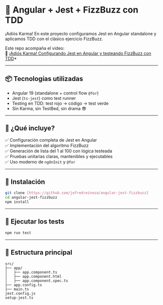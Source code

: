 # 🧪 Angular + Jest + FizzBuzz con TDD

¡Adiós Karma! En este proyecto configuramos Jest en Angular standalone y aplicamos TDD con el clásico ejercicio FizzBuzz.

Este repo acompaña el video:  
🎥 [¡Adiós Karma! Configurando Jest en Angular y testeando FizzBuzz con TDD](#https://youtu.be/gr_qKl5W3JE)*

---

## 📦 Tecnologías utilizadas

- Angular 19 (standalone + control flow `@for`)
- Jest (`ts-jest`) como test runner
- Testing en TDD: test rojo → código → test verde
- Sin Karma, sin TestBed, sin drama 😎

---

## 🚀 ¿Qué incluye?

✅ Configuración completa de Jest en Angular  
✅ Implementación del algoritmo FizzBuzz  
✅ Generación de lista del 1 al 100 con lógica testeada  
✅ Pruebas unitarias claras, mantenibles y ejecutables  
✅ Uso moderno de `ngOnInit` y `@for`

---

## 🔧 Instalación

```bash
git clone [https://github.com/jofredreinosa/angular-jest-fizzbuzz]
cd angular-jest-fizzbuzz
npm install
```
---

## 🧪 Ejecutar los tests
```bash
npm run test
```
---

## 📁 Estructura principal
```
src/
├── app/
│   ├── app.component.ts
│   ├── app.component.html
│   ├── app.component.spec.ts
├── app.config.ts
├── main.ts
jest.config.js
setup-jest.ts
```

